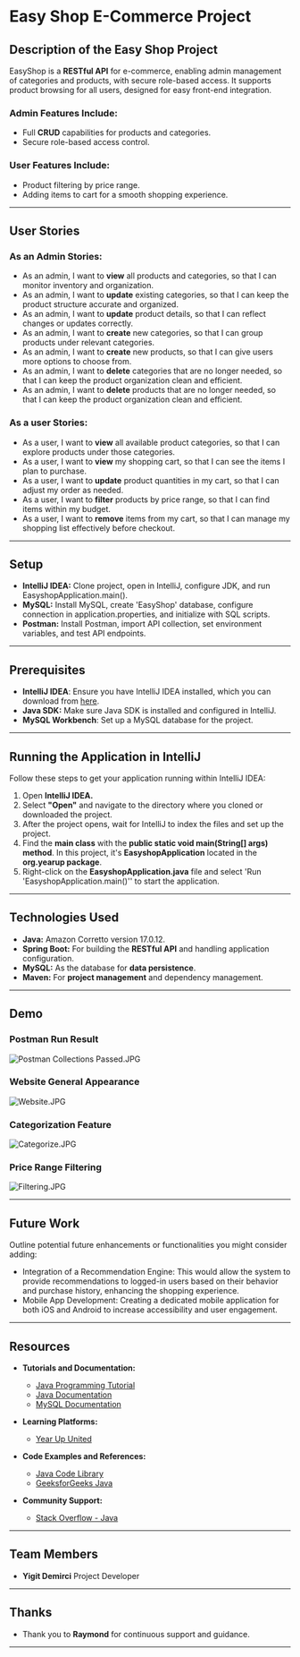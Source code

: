 # Easy Shop E-Commerce Project

## Description of the Easy Shop Project
EasyShop is a **RESTful API** for e-commerce, enabling admin management of categories and products, with secure role-based access. 
It supports product browsing for all users, designed for easy front-end integration.

### Admin Features Include:
- Full **CRUD** capabilities for products and categories.
- Secure role-based access control.
### User Features Include:
- Product filtering by price range.
- Adding items to cart for a smooth shopping experience.
---
## User Stories
### As an Admin Stories:
- As an admin, I want to **view** all products and categories, so that I can monitor inventory and organization.
- As an admin, I want to **update** existing categories, so that I can keep the product structure accurate and organized.
- As an admin, I want to **update** product details, so that I can reflect changes or updates correctly.
- As an admin, I want to **create** new categories, so that I can group products under relevant categories.
- As an admin, I want to **create** new products, so that I can give users more options to choose from.
- As an admin, I want to **delete** categories that are no longer needed, so that I can keep the product organization clean and efficient.
- As an admin, I want to **delete** products that are no longer needed, so that I can keep the product organization clean and efficient.
### As a user Stories:
- As a user, I want to **view** all available product categories, so that I can explore products under those categories.
- As a user, I want to **view** my shopping cart, so that I can see the items I plan to purchase.
- As a user, I want to **update** product quantities in my cart, so that I can adjust my order as needed.
- As a user, I want to **filter** products by price range, so that I can find items within my budget.
- As a user, I want to **remove** items from my cart, so that I can manage my shopping list effectively before checkout.

---
## Setup

- **IntelliJ IDEA:** Clone project, open in IntelliJ, configure JDK, and run EasyshopApplication.main().
- **MySQL:** Install MySQL, create 'EasyShop' database, configure connection in application.properties, and initialize with SQL scripts.
- **Postman:** Install Postman, import API collection, set environment variables, and test API endpoints.

---
## Prerequisites

- **IntelliJ IDEA**: Ensure you have IntelliJ IDEA installed, which you can download from [here](https://www.jetbrains.com/idea/download/).
- **Java SDK:** Make sure Java SDK is installed and configured in IntelliJ.
- **MySQL Workbench**: Set up a MySQL database for the project.

---
## Running the Application in IntelliJ

Follow these steps to get your application running within IntelliJ IDEA:

1. Open **IntelliJ IDEA.**
2. Select **"Open"** and navigate to the directory where you cloned or downloaded the project.
3. After the project opens, wait for IntelliJ to index the files and set up the project.
4. Find the **main class** with the **public static void main(String[] args) method**. In this project, it's **EasyshopApplication** located in the **org.yearup package**.
5. Right-click on the **EasyshopApplication.java** file and select 'Run 'EasyshopApplication.main()'' to start the application. 

---
## Technologies Used

- **Java:** Amazon Corretto version 17.0.12.
- **Spring Boot:** For building the **RESTful API** and handling application configuration.
- **MySQL:** As the database for **data persistence**.
- **Maven:** For **project management** and dependency management.

---
## Demo
### Postman Run Result

![Postman Collections Passed.JPG](imgs%2FPostman%20Collections%20Passed.JPG)
### Website General Appearance

![Website.JPG](imgs%2FWebsite.JPG)

### Categorization Feature

![Categorize.JPG](imgs%2FCategorize.JPG)

### Price Range Filtering

![Filtering.JPG](imgs%2FFiltering.JPG)



---
## Future Work

Outline potential future enhancements or functionalities you might consider adding:

- Integration of a Recommendation Engine: This would allow the system to provide recommendations to logged-in users based on their behavior and purchase history, enhancing the shopping experience.
- Mobile App Development: Creating a dedicated mobile application for both iOS and Android to increase accessibility and user engagement.

---
## Resources

- **Tutorials and Documentation:**
    - [Java Programming Tutorial](https://www.w3schools.com/java)
    - [Java Documentation](https://docs.oracle.com/javase/8/docs/api/)
    - [MySQL Documentation](https://dev.mysql.com/doc/)

- **Learning Platforms:**
    - [Year Up United](https://yearup.brightspace.com/d2l/home/8605)

- **Code Examples and References:**
    - [Java Code Library](https://www.baeldung.com/java-current-month-start-date#:~:text=Using%20the%20LocalDate%20Class,date%20with%20the%20day%20altered.)
    - [GeeksforGeeks Java](https://www.geeksforgeeks.org/java/)

- **Community Support:**
    - [Stack Overflow - Java](https://stackoverflow.com/questions/tagged/java)

---
## Team Members

- **Yigit Demirci** Project Developer

---
## Thanks

- Thank you to **Raymond** for continuous support and guidance. 

---
